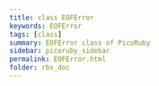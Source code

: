 ```yaml
---
title: class EOFError
keywords: EOFError
tags: [class]
summary: EOFError class of PicoRuby
sidebar: picoruby_sidebar
permalink: EOFError.html
folder: rbs_doc
---
```

